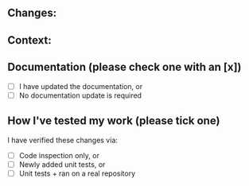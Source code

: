<!-- If this is your first pull request: sign the CLA with this GitHub app: https://cla-assistant.io/renovatebot/renovate -->
<!-- Make sure the `Allow edits and access to secrets by maintainers` checkbox is checked on this pull request. -->
<!-- If your pull request is going to change a lot of things, open an issue for discussion before starting your work. -->

## Changes:

<!-- Describe what this pull request changes. -->

## Context:

<!-- Describe why you're making these changes if it's not already explained in a corresponding issue. -->
<!-- If you're closing an existing issue with this pull request, use the keyword Closes #issue_number -->

## Documentation (please check one with an [x])

- [ ] I have updated the documentation, or
- [ ] No documentation update is required

## How I've tested my work (please tick one)

I have verified these changes via:

- [ ] Code inspection only, or
- [ ] Newly added unit tests, or
- [ ] Unit tests + ran on a real repository
